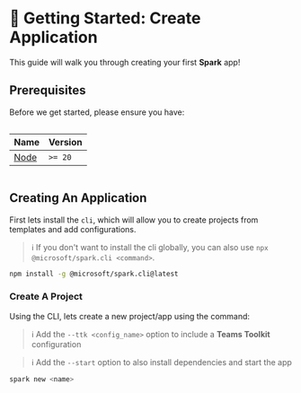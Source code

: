 # 🚀 Getting Started: Create Application

This guide will walk you through creating your first **Spark** app!

## Prerequisites

Before we get started, please ensure you have:

<div style="display: flex">

| Name                                   | Version |
| -------------------------------------- | ------- |
| [Node](https://nodejs.org/en/download) | `>= 20` |

</div>

## Creating An Application

First lets install the `cli`, which will allow you to create projects
from templates and add configurations.

> ℹ️ If you don't want to install the cli globally, you can also use `npx @microsoft/spark.cli <command>`.

```sh
npm install -g @microsoft/spark.cli@latest
```

### Create A Project

Using the CLI, lets create a new project/app using the command:

> ℹ️ Add the `--ttk <config_name>` option to include a **Teams Toolkit** configuration

> ℹ️ Add the `--start` option to also install dependencies and start the app

```sh
spark new <name>
```
